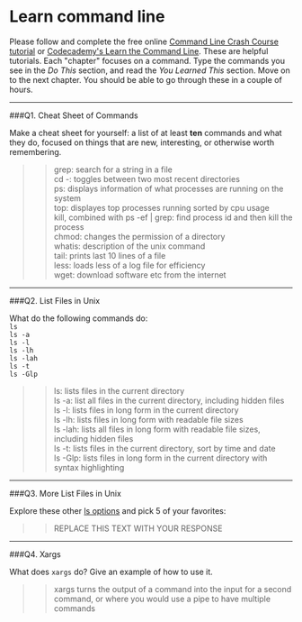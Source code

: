 # Learn command line

Please follow and complete the free online [Command Line Crash Course
tutorial](https://web.archive.org/web/20160708171659/http://cli.learncodethehardway.org/book/) or [Codecademy's Learn the Command Line](https://www.codecademy.com/learn/learn-the-command-line). These are helpful tutorials. Each "chapter" focuses on a command. Type the commands you see in the _Do This_ section, and read the _You Learned This_ section. Move on to the next chapter. You should be able to go through these in a couple of hours.

---

###Q1.  Cheat Sheet of Commands  

Make a cheat sheet for yourself: a list of at least **ten** commands and what they do, focused on things that are new, interesting, or otherwise worth remembering.

> > grep: search for a string in a file  
cd -: toggles between two most recent directories  
ps: displays information of what processes are running on the system  
top: displayes top processes running sorted by cpu usage  
kill, combined with ps -ef | grep: find process id and then kill the process  
chmod: changes the permission of a directory  
whatis: description of the unix command  
tail: prints last 10 lines of a file  
less: loads less of a log file for efficiency  
wget: download software etc from the internet  




---

###Q2.  List Files in Unix   

What do the following commands do:  
`ls`  
`ls -a`  
`ls -l`  
`ls -lh`  
`ls -lah`  
`ls -t`  
`ls -Glp`  

> > ls: lists files in the current directory  
ls -a: list all files in the current directory, including hidden files  
ls -l: lists files in long form in the current directory  
ls -lh: lists files in long form with readable file sizes  
ls -lah: lists all files in long form with readable file sizes, including hidden files  
ls -t: lists files in the current directory, sort by time and date  
ls -Glp: lists files in long form in the current directory with syntax highlighting  

---

###Q3.  More List Files in Unix  

Explore these other [ls options](http://www.techonthenet.com/unix/basic/ls.php) and pick 5 of your favorites:

> > REPLACE THIS TEXT WITH YOUR RESPONSE

---

###Q4.  Xargs   

What does `xargs` do? Give an example of how to use it.

> > xargs turns the output of a command into the input for a second command, or where you would use a pipe to have multiple commands


 

